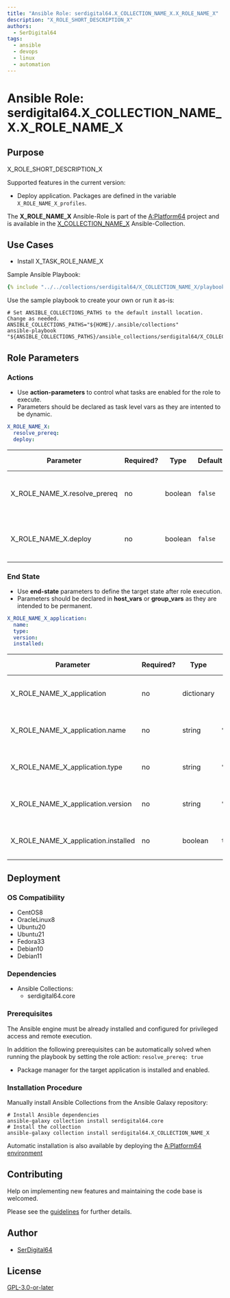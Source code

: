 ```yaml
---
title: "Ansible Role: serdigital64.X_COLLECTION_NAME_X.X_ROLE_NAME_X"
description: "X_ROLE_SHORT_DESCRIPTION_X"
authors:
  - SerDigital64
tags:
  - ansible
  - devops
  - linux
  - automation
---
```


# Ansible Role: serdigital64.X_COLLECTION_NAME_X.X_ROLE_NAME_X

## Purpose

X_ROLE_SHORT_DESCRIPTION_X

Supported features in the current version:

- Deploy application. Packages are defined in the variable `X_ROLE_NAME_X_profiles`.

The **X_ROLE_NAME_X** Ansible-Role is part of the [A:Platform64](https://aplatform64.readthedocs.io) project and is available in the [X_COLLECTION_NAME_X](../collections/X_COLLECTION_NAME_X.md) Ansible-Collection.

## Use Cases

- Install X_TASK_ROLE_NAME_X

Sample Ansible Playbook:

```yaml
{% include "../../collections/serdigital64/X_COLLECTION_NAME_X/playbooks/X_ROLE_NAME_X.yml" %}
```

Use the sample playbook to create your own or run it as-is:

```shell
# Set ANSIBLE_COLLECTIONS_PATHS to the default install location. Change as needed.
ANSIBLE_COLLECTIONS_PATHS="${HOME}/.ansible/collections"
ansible-playbook "${ANSIBLE_COLLECTIONS_PATHS}/ansible_collections/serdigital64/X_COLLECTION_NAME_X/playbooks/X_ROLE_NAME_X.yml"
```

## Role Parameters

### Actions

- Use **action-parameters** to control what tasks are enabled for the role to execute.
- Parameters should be declared as task level vars as they are intented to be dynamic.

```yaml
X_ROLE_NAME_X:
  resolve_prereq:
  deploy:
```

| Parameter                    | Required? | Type    | Default | Purpose / Value                             |
| ---------------------------- | --------- | ------- | ------- | ------------------------------------------- |
| X_ROLE_NAME_X.resolve_prereq | no        | boolean | `false` | Enable automatic resolution of prequisites  |
| X_ROLE_NAME_X.deploy         | no        | boolean | `false` | Enable installation of application packages |

### End State

- Use **end-state** parameters to define the target state after role execution.
- Parameters should be declared in **host_vars** or **group_vars** as they are intended to be permanent.

```yaml
X_ROLE_NAME_X_application:
  name:
  type:
  version:
  installed:
```

| Parameter                           | Required? | Type       | Default             | Purpose / Value                    |
| ----------------------------------- | --------- | ---------- | ------------------- | ---------------------------------- |
| X_ROLE_NAME_X_application           | no        | dictionary |                     | Set application package end state  |
| X_ROLE_NAME_X_application.name      | no        | string     | `"X_APP_ID_X"`      | Select application package name    |
| X_ROLE_NAME_X_application.type      | no        | string     | `"X_APP_TYPE_X"`    | Select application package type    |
| X_ROLE_NAME_X_application.version   | no        | string     | `"X_APP_VERSION_X"` | Select application package version |
| X_ROLE_NAME_X_application.installed | no        | boolean    | `true`              | Set application package end state  |

## Deployment

### OS Compatibility

- CentOS8
- OracleLinux8
- Ubuntu20
- Ubuntu21
- Fedora33
- Debian10
- Debian11

### Dependencies

- Ansible Collections:
  - serdigital64.core

### Prerequisites

The Ansible engine must be already installed and configured for privileged access and remote execution.

In addition the following prerequisites can be automatically solved when running the playbook by setting the role action: `resolve_prereq: true`

- Package manager for the target application is installed and enabled.

### Installation Procedure

Manually install Ansible Collections from the Ansible Galaxy repository:

```shell
# Install Ansible dependencies
ansible-galaxy collection install serdigital64.core
# Install the collection
ansible-galaxy collection install serdigital64.X_COLLECTION_NAME_X
```

Automatic installation is also available by deploying the [A:Platform64 environment](https://aplatform64.readthedocs.io/en/latest/#deployment)

## Contributing

Help on implementing new features and maintaining the code base is welcomed.

Please see the [guidelines](../contributing/guidelines.md) for further details.

## Author

- [SerDigital64](https://serdigital64.github.io/)

## License

[GPL-3.0-or-later](https://www.gnu.org/licenses/gpl-3.0.txt)
